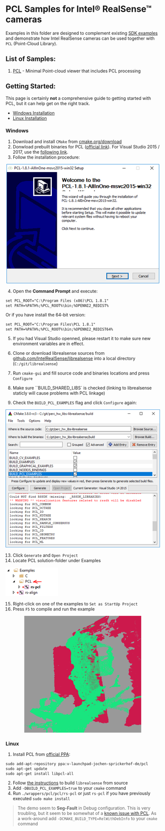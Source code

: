 # PCL Samples for Intel® RealSense™ cameras
Examples in this folder are designed to complement existing [SDK examples](../../examples) and demonstrate how Intel RealSense cameras can be used together with `PCL` (Point-Cloud Library). 
 
## List of Samples:
1. [PCL](./pcl) - Minimal Point-cloud viewer that includes PCL processing

## Getting Started:
This page is certainly **not** a comprehensive guide to getting started with PCL, but it can help get on the right track. 

* [Windows Installation](#windows)
* [Linux Installation](#linux)

### Windows
1. Download and install `CMake` from [cmake.org/download](https://cmake.org/download/)
2. Donwload prebuilt binaries for PCL ([official link](http://pointclouds.org/downloads/windows.html)). For Visual Studio 2015 / 2017, use the [following link](http://unanancyowen.com/en/pcl181).
3. Follow the installation procedure:

<p align="center"><img src="res/1.PNG" /></p>

4. Open the **Command Prompt** and execute:
```
set PCL_ROOT="C:\Program Files (x86)\PCL 1.8.1"
set PATH=%PATH%;%PCL_ROOT%\bin;%OPENNI2_REDIST%
```
Or if you have install the 64-bit version:
```
set PCL_ROOT="C:\Program Files\PCL 1.8.1"
set PATH=%PATH%;%PCL_ROOT%\bin;%OPENNI2_REDIST64%
```

5. If you had Visual Studio openned, please restart it to make sure new environment variables are in effect. 

6. Clone or download librealsense sources from [github.com/IntelRealSense/librealsense](https://github.com/IntelRealSense/librealsense) into a local directory (`C:/git/librealsense`)
7. Run `cmake-gui` and fill source code and binaries locations and press `Configure`
8. Make sure ``BUILD_SHARED_LIBS` is checked (linking to librealsense staticly will cause problems with PCL linkage)
9. Check the `BUILD_PCL_EXAMPLES` flag and click `Configure` again:

<p align="center"><img src="res/2.PNG" /></p>

13. Click `Generate` and `Open Project`
14. Locate PCL solution-folder under Examples

<img src="res/3.PNG" />

15. Right-click on one of the examples to `Set as StartUp Project`
16. Press `F5` to compile and run the example

<p align="center"><img src="res/4.PNG" /></p>


### Linux

1. Install PCL from [official PPA](http://pointclouds.org/downloads/linux.html):
```shell
sudo add-apt-repository ppa:v-launchpad-jochen-sprickerhof-de/pcl
sudo apt-get update
sudo apt-get install libpcl-all
```
2. Follow [the instructions](https://github.com/IntelRealSense/librealsense/blob/master/doc/installation.md) to build `librealsense` from source
3. Add `-DBUILD_PCL_EXAMPLES=true` to your `cmake` command
4. Run `./wrappers/pcl/pcl/rs-pcl` or just `rs-pcl` if you have previously executed `sudo make install`

> The demo seem to **Seg-Fault** in Debug configuration. This is very troubling, but it seem to be somewhat of a [known issue with PCL](https://stackoverflow.com/questions/26346690/debug-seg-fault-in-boostmathlanczos-with-libpcl-surface). As a work-around add `-DCMAKE_BUILD_TYPE=RelWithDebInfo` to your `cmake` command

